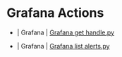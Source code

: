 

 # Grafana Actions 

* | Grafana | [Grafana get handle.py](https://github.com/unskript/Awesome-CloudOps-Automation/tree/master/Grafana/legos/grafana_get_handle) 

* | Grafana | [Grafana list alerts.py](https://github.com/unskript/Awesome-CloudOps-Automation/tree/master/Grafana/legos/grafana_list_alerts) 

